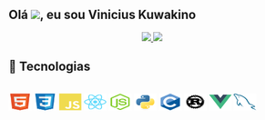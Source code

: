 ## Olá <img src="https://media.giphy.com/media/hvRJCLFzcasrR4ia7z/giphy.gif" width="25px">, eu sou Vinicius Kuwakino

<div align="center">
  <a href="https://github.com/viniciuskuwakino">
    <img height="190em" src="https://github-readme-stats.vercel.app/api?username=viniciuskuwakino&show_icons=true&theme=dracula"/>
  </a>
  <a href="https://github.com/viniciuskuwakino">
    <img height="190em" src="https://github-readme-stats.vercel.app/api/top-langs/?username=anuraghazra&langs_count=7&layout=compact&theme=dracula"/>
  </a>
</div>

<div align="center">
</div>

## 🚀 Tecnologias

<div style="display: inline_block"><br>
  <img align="center" height="30" width="40" src="https://raw.githubusercontent.com/devicons/devicon/master/icons/html5/html5-original.svg">
  <img align="center" height="30" width="40" src="https://raw.githubusercontent.com/devicons/devicon/master/icons/css3/css3-original.svg">
  <img align="center" height="30" width="40" src="https://raw.githubusercontent.com/devicons/devicon/master/icons/javascript/javascript-plain.svg">
  <img align="center" height="30" width="40" src="https://raw.githubusercontent.com/devicons/devicon/master/icons/react/react-original.svg">
  <img align="center" height="30" width="40" src="https://raw.githubusercontent.com/devicons/devicon/master/icons/nodejs/nodejs-original.svg">
  <img align="center" height="30" width="40" src="https://raw.githubusercontent.com/devicons/devicon/master/icons/python/python-original.svg">
  <img align="center" height="30" width="40" src="https://raw.githubusercontent.com/devicons/devicon/master/icons/c/c-original.svg">
  <img align="center" height="30" width="40" src="https://raw.githubusercontent.com/devicons/devicon/master/icons/rust/rust-plain.svg">
  <img align="center" height="30" width="40" src="https://raw.githubusercontent.com/devicons/devicon/master/icons/vuejs/vuejs-original.svg">
  <img align="center" height="30" width="40" src="https://raw.githubusercontent.com/devicons/devicon/master/icons/mysql/mysql-original.svg">
</div>



